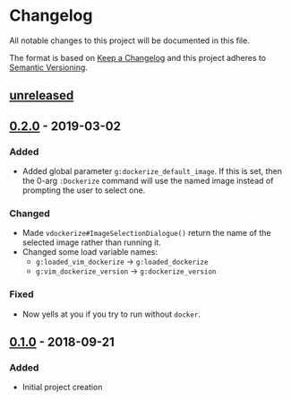 Changelog
=========

All notable changes to this project will be documented in this file.

The format is based on [Keep a Changelog](http://keepachangelog.com/)
and this project adheres to [Semantic Versioning](http://semver.org/).

[unreleased]
------------

[0.2.0] - 2019-03-02
--------------------

### Added
- Added global parameter `g:dockerize_default_image`. If this is set, then the
  0-arg `:Dockerize` command will use the named image instead of prompting the
  user to select one.

### Changed
- Made `vdockerize#ImageSelectionDialogue()` return the name of the selected
  image rather than running it.
- Changed some load variable names:
  - `g:loaded_vim_dockerize` -> `g:loaded_dockerize`
  - `g:vim_dockerize_version` -> `g:dockerize_version`

### Fixed
- Now yells at you if you try to run without `docker`.

[0.1.0] - 2018-09-21
--------------------

### Added
- Initial project creation

[unreleased]: https://www.github.com/FalacerSelene/vim-dockerize
[0.2.0]: https://www.github.com/FalacerSelene/vim-dockerize/tree/0.2.0
[0.1.0]: https://www.github.com/FalacerSelene/vim-dockerize/tree/0.1.0
